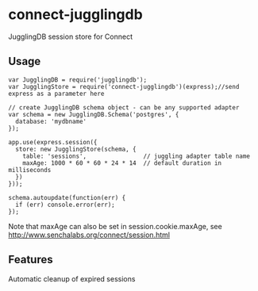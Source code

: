 connect-jugglingdb
==================

JugglingDB session store for Connect

Usage
-----

```
var JugglingDB = require('jugglingdb');
var JugglingStore = require('connect-jugglingdb')(express);//send express as a parameter here

// create JugglingDB schema object - can be any supported adapter
var schema = new JugglingDB.Schema('postgres', {
  database: 'mydbname'
});

app.use(express.session({
  store: new JugglingStore(schema, {
    table: 'sessions',                // juggling adapter table name
    maxAge: 1000 * 60 * 60 * 24 * 14  // default duration in milliseconds
  })
}));

schema.autoupdate(function(err) {
  if (err) console.error(err);
});
```

Note that maxAge can also be set in session.cookie.maxAge, see
http://www.senchalabs.org/connect/session.html

Features
--------

Automatic cleanup of expired sessions

